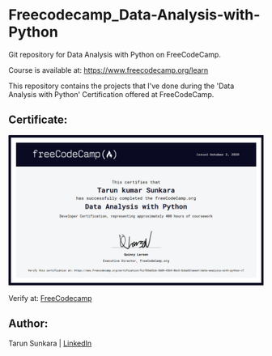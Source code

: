 # Freecodecamp_Data-Analysis-with-Python

Git repository for Data Analysis with Python on FreeCodeCamp.

Course is available at: https://www.freecodecamp.org/learn

This repository contains the projects that I've done during the 'Data Analysis with Python' Certification offered at FreeCodeCamp.


## Certificate:
![](https://github.com/Tarun-7/Freecodecamp_Data-Analysis-with-Python/blob/master/freeCodeCamp%20org.png)

Verify at: [FreeCodecamp](https://www.freecodecamp.org/certification/fcc785a65cb-5b09-43b9-8bc5-8cba261aeee1/data-analysis-with-python-v7)


## Author:
Tarun Sunkara | [LinkedIn](https://www.linkedin.com/in/tarunkumar-sunkara/)

